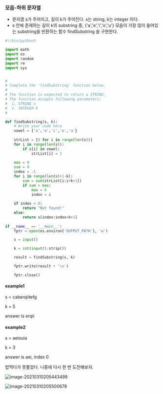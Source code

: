 ### 모음-하위 문자열

* 문자열 s가 주어지고, 길이 k가 주어진다. s는 string, k는 integer 이다.
* s 안에 존재하는 길이 k의 substring 중, {'a','e','i','o','u'} 모음이 가장 많이 들어있는 substring을 반환하는 함수 findSubstring 을 구현한다.



```python
#!/bin/python3

import math
import os
import random
import re
import sys


#
# Complete the 'findSubstring' function below.
#
# The function is expected to return a STRING.
# The function accepts following parameters:
#  1. STRING s
#  2. INTEGER k
#

def findSubstring(s, k):
    # Write your code here
    vowel = {'a','e','i','o','u'}
    
    strList = [0 for i in range(len(s))]
    for i in range(len(s)):
        if s[i] in vowel:
            strList[i] = 1
        
    max = 0
    sum = 0
    index = -1
    for i in range(len(s)+1-k):
        sum = sum(strList[i:i+k+1])
        if sum > max:
            max = 0
            index = i
        
    if index < 0:
        return "Not found!"
    else:
        return s[index:index+k+1]
        
if __name__ == '__main__':
    fptr = open(os.environ['OUTPUT_PATH'], 'w')

    s = input()

    k = int(input().strip())

    result = findSubstring(s, k)

    fptr.write(result + '\n')

    fptr.close()

```



#### example1

s = caberqiitefg

k = 5

answer is erqii



#### example2

s = aeiouia

k = 3

answer is aei, index 0



밥먹다가 못풀었다. 나중에 다시 한 번 도전해보자.



![image-20210310205443499](C:\Users\smpsm\AppData\Roaming\Typora\typora-user-images\image-20210310205443499.png)

![image-20210310205500678](C:\Users\smpsm\AppData\Roaming\Typora\typora-user-images\image-20210310205500678.png)